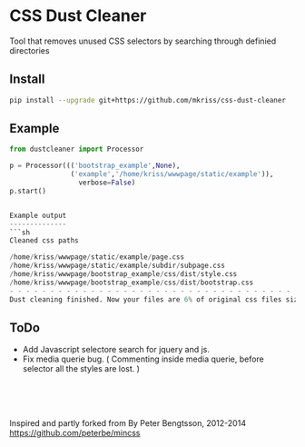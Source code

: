 CSS Dust Cleaner
================

Tool that removes unused CSS selectors by searching through definied directories


Install 
--------------
```sh
pip install --upgrade git+https://github.com/mkriss/css-dust-cleaner

```




Example
--------------
```python
from dustcleaner import Processor

p = Processor((('bootstrap_example',None),
			   ('example','/home/kriss/wwwpage/static/example')),
			     verbose=False)
p.start()


Example output
--------------
```sh
Cleaned css paths

/home/kriss/wwwpage/static/example/page.css
/home/kriss/wwwpage/static/example/subdir/subpage.css
/home/kriss/wwwpage/bootstrap_example/css/dist/style.css
/home/kriss/wwwpage/bootstrap_example/css/dist/bootstrap.css
- - - - - - - - - - - - - - - - - - - - - - - - - - - - - - - - - - - - - - - - 
Dust cleaning finished. Now your files are 6% of original css files size 


```


ToDo
--------------

* Add Javascript selectore search for jquery and js.
* Fix media querie bug. ( Commenting inside media querie, before selector all the styles are lost. )

<br />
<br />
<br />

Inspired and partly forked from By Peter Bengtsson, 2012-2014 
https://github.com/peterbe/mincss